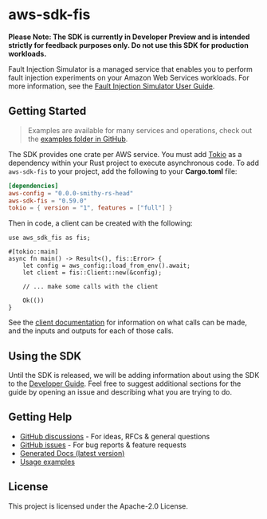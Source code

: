 # aws-sdk-fis

**Please Note: The SDK is currently in Developer Preview and is intended strictly for
feedback purposes only. Do not use this SDK for production workloads.**

Fault Injection Simulator is a managed service that enables you to perform fault injection experiments on your Amazon Web Services workloads. For more information, see the [Fault Injection Simulator User Guide](https://docs.aws.amazon.com/fis/latest/userguide/).

## Getting Started

> Examples are available for many services and operations, check out the
> [examples folder in GitHub](https://github.com/awslabs/aws-sdk-rust/tree/main/examples).

The SDK provides one crate per AWS service. You must add [Tokio](https://crates.io/crates/tokio)
as a dependency within your Rust project to execute asynchronous code. To add `aws-sdk-fis` to
your project, add the following to your **Cargo.toml** file:

```toml
[dependencies]
aws-config = "0.0.0-smithy-rs-head"
aws-sdk-fis = "0.59.0"
tokio = { version = "1", features = ["full"] }
```

Then in code, a client can be created with the following:

```rust,no_run
use aws_sdk_fis as fis;

#[tokio::main]
async fn main() -> Result<(), fis::Error> {
    let config = aws_config::load_from_env().await;
    let client = fis::Client::new(&config);

    // ... make some calls with the client

    Ok(())
}
```

See the [client documentation](https://docs.rs/aws-sdk-fis/latest/aws_sdk_fis/client/struct.Client.html)
for information on what calls can be made, and the inputs and outputs for each of those calls.

## Using the SDK

Until the SDK is released, we will be adding information about using the SDK to the
[Developer Guide](https://docs.aws.amazon.com/sdk-for-rust/latest/dg/welcome.html). Feel free to suggest
additional sections for the guide by opening an issue and describing what you are trying to do.

## Getting Help

* [GitHub discussions](https://github.com/awslabs/aws-sdk-rust/discussions) - For ideas, RFCs & general questions
* [GitHub issues](https://github.com/awslabs/aws-sdk-rust/issues/new/choose) - For bug reports & feature requests
* [Generated Docs (latest version)](https://awslabs.github.io/aws-sdk-rust/)
* [Usage examples](https://github.com/awslabs/aws-sdk-rust/tree/main/examples)

## License

This project is licensed under the Apache-2.0 License.


